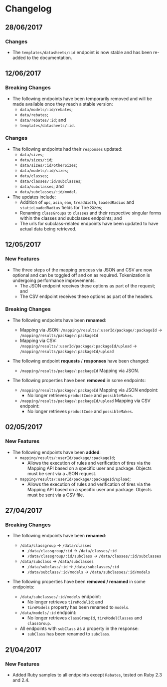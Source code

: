 # Changelog

## 28/06/2017

### Changes

* The `templates/datasheets/:id` endpoint is now stable and has been re-added to the documentation.

## 12/06/2017

### Breaking Changes

* The following endpoints have been temporarily removed and will be made available once they reach a stable version:
  * `data/models/:id/rebates`;
  * `data/rebates`;
  * `data/rebates/:id`; and
  * `templates/datasheets/:id`.

### Changes

* The following endpoints had their `responses` updated:
  * `data/sizes`;
  * `data/sizes/:id`;
  * `data/sizes/:id/otherSizes`;
  * `data/models/:id/sizes`;
  * `data/classes`;
  * `data/classes/:id/subclasses`;
  * `data/subclasses`; and
  * `data/subclasses/:id/model`.
* The updates include:
  * Addition of `upc`, `asin`, `ean`, `treadWidth`, `loadedRadius` and `staticLoadedRadius` fields for Tire Sizes;
  * Renaming `classGroups` to `classes` and their respective singular forms within the classes and subclasses endpoints; and
  * The urls for subclass-related endpoints have been updated to have actual data being retrieved.

## 12/05/2017

### New Features

* The three steps of the mapping process via JSON and CSV are now optional and can be toggled off and on as required. Tokenization is undergoing performance improvements.
  * The JSON endpoint receives these options as part of the request; and
  * The CSV endpoint receives these options as part of the headers.

### Breaking Changes

* The following endpoints have been **renamed**:
  * Mapping via JSON: `/mapping/results/:userId/package/:packageId` -> `/mapping/results/package/:packageId`
  * Mapping via CSV: `/mapping/results/:userId/package/:packageId/upload` -> `/mapping/results/package/:packageId/upload`

* The following endpoint **requests** / **responses** have been changed:
  * `/mapping/results/package/:packageId` Mapping via JSON.

* The following properties have been **removed** in some endpoints:
  * `/mapping/results/package/:packageId` Mapping via JSON endpoint:
    * No longer retrieves `productCode` and `possibleMakes`.
  * `/mapping/results/package/:packageId/upload` Mapping via CSV endpoint:
    * No longer retrieves `productCode` and `possibleMakes`.

## 02/05/2017

### New Features

* The following endpoints have been **added**:
  * `mapping/results/:userId/package/:packageId`;
    * Allows the execution of rules and verification of tires via the Mapping API based on a specific user and package. Objects must be sent via a JSON request.
  * `mapping/results/:userId/package/:packageId/upload`;
    * Allows the execution of rules and verification of tires via the Mapping API based on a specific user and package. Objects must be sent via a CSV file.

## 27/04/2017

### Breaking Changes

* The following endpoints have been **renamed**:
  * `/data/classgroup` -> `/data/classes`
    * `/data/classgroup/:id` -> `/data/classes/:id`
    * `/data/classgroup/:id/subclass` -> `/data/classes/:id/subclasses`
  * `/data/subclass` -> `/data/subclasses`
    * `/data/subclass/:id` -> `/data/subclasses/:id`
    * `/data/subclass/:id/models` -> `/data/subclasses/:id/models`

* The following properties have been **removed / renamed** in some endpoints:
  * `/data/subclasses/:id/models` endpoint:
    * No longer retrieves `tireModelId`; and
    * `tireModels` property has been renamed to `models`.
  * `/data/models/:id` endpoint:
    * No longer retrieves `classGroupId`, `tireModelClasses` and `classGroup`.
  * All endpoints with `subClass` as a property in the response:
    * `subClass` has been renamed to `subclass`.


## 21/04/2017

### New Features

* Added Ruby samples to all endpoints except `Rebates`, tested on Ruby 2.3 and 2.4.